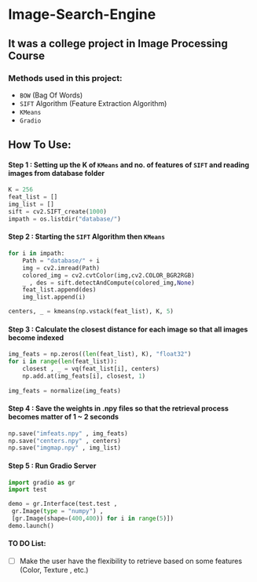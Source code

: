 # Image-Search-Engine
## It was a college project in Image Processing Course

### Methods used in this project:
- `BOW` (Bag Of Words)
- `SIFT` Algorithm (Feature Extraction Algorithm)
- `KMeans`
- `Gradio`

## How To Use:
#### Step 1 : Setting up the K of `KMeans` and no. of features of `SIFT` and reading images from database folder
``` python
K = 256
feat_list = []
img_list = []
sift = cv2.SIFT_create(1000)
impath = os.listdir("database/")
```

#### Step 2 : Starting the `SIFT` Algorithm then `KMeans`
``` python 
for i in impath:
    Path = "database/" + i
    img = cv2.imread(Path)
    colored_img = cv2.cvtColor(img,cv2.COLOR_BGR2RGB)
    _ , des = sift.detectAndCompute(colored_img,None)
    feat_list.append(des)
    img_list.append(i)

centers, _ = kmeans(np.vstack(feat_list), K, 5)
```

#### Step 3 : Calculate the closest distance for each image so that all images become indexed
``` python
img_feats = np.zeros((len(feat_list), K), "float32")
for i in range(len(feat_list)):
	closest , _ = vq(feat_list[i], centers)
	np.add.at(img_feats[i], closest, 1)
  
img_feats = normalize(img_feats)
```

#### Step 4 : Save the weights in .npy files so that the retrieval process becomes matter of 1 ~ 2 seconds
``` python
np.save("imfeats.npy" , img_feats)
np.save("centers.npy" , centers)
np.save("imgmap.npy" , img_list)
```

#### Step 5 : Run Gradio Server 
``` python
import gradio as gr
import test

demo = gr.Interface(test.test ,
 gr.Image(type = "numpy") ,
 [gr.Image(shape=(400,400)) for i in range(5)])
demo.launch()
```
#### TO DO List:
- [ ] Make the user have the flexibility to retrieve based on some features (Color, Texture , etc.)
